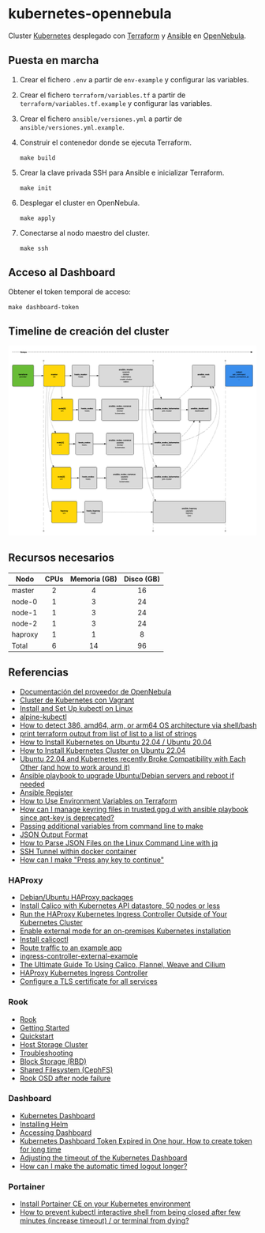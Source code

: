 # kubernetes-opennebula

Cluster [Kubernetes](https://kubernetes.io) desplegado con [Terraform](https://www.terraform.io)
y [Ansible](https://www.ansible.com) en [OpenNebula](https://opennebula.io).

## Puesta en marcha

1. Crear el fichero `.env` a partir de `env-example` y configurar las variables.
2. Crear el fichero `terraform/variables.tf` a partir de `terraform/variables.tf.example` y configurar las variables.
3. Crear el fichero `ansible/versiones.yml` a partir de `ansible/versiones.yml.example`.
4. Construir el contenedor donde se ejecuta Terraform.

    ```shell
    make build
    ```
5. Crear la clave privada SSH para Ansible e inicializar Terraform.

    ```shell
    make init
    ```

6. Desplegar el cluster en OpenNebula.

    ```shell
    make apply
    ```

7. Conectarse al nodo maestro del cluster.

    ```shell
    make ssh
    ```

## Acceso al Dashboard

Obtener el token temporal de acceso:

```shell
make dashboard-token
```

## Timeline de creación del cluster

![](docs/orden_creacion_kubernetes.png)

## Recursos necesarios

| Nodo    | CPUs | Memoria (GB) | Disco (GB) |
|---------|:----:|:------------:|:----------:|
| master  |  2   |      4       |     16     |
| node-0  |  1   |      3       |     24     |
| node-1  |  1   |      3       |     24     |
| node-2  |  1   |      3       |     24     |
| haproxy |  1   |      1       |     8      |
| Total   |  6   |      14      |     96     |

## Referencias

- [Documentación del proveedor de OpenNebula](https://registry.terraform.io/providers/OpenNebula/opennebula/latest/docs)
- [Cluster de Kubernetes con Vagrant](https://github.com/ijaureguialzo/vagrant-kubernetes)
- [Install and Set Up kubectl on Linux](https://kubernetes.io/docs/tasks/tools/install-kubectl-linux/)
- [alpine-kubectl](https://github.com/wayarmy/alpine-kubectl/blob/master/1.8.0/Dockerfile)
- [How to detect 386, amd64, arm, or arm64 OS architecture via shell/bash](https://stackoverflow.com/questions/48678152/how-to-detect-386-amd64-arm-or-arm64-os-architecture-via-shell-bash)
- [print terraform output from list of list to a list of strings](https://stackoverflow.com/questions/71748316/print-terraform-output-from-list-of-list-to-a-list-of-strings)
- [How to Install Kubernetes on Ubuntu 22.04 / Ubuntu 20.04](https://www.itzgeek.com/how-tos/linux/ubuntu-how-tos/install-kubernetes-on-ubuntu-22-04.html)
- [How to Install Kubernetes Cluster on Ubuntu 22.04](https://www.linuxtechi.com/install-kubernetes-on-ubuntu-22-04/)
- [Ubuntu 22.04 and Kubernetes recently Broke Compatibility with Each Other (and how to work around it)](https://www.learnlinux.tv/ubuntu-22-04-and-kubernetes-recently-broke-compatibility-with-each-other-and-how-to-work-around-it/)
- [Ansible playbook to upgrade Ubuntu/Debian servers and reboot if needed](https://www.jeffgeerling.com/blog/2022/ansible-playbook-upgrade-ubuntudebian-servers-and-reboot-if-needed)
- [Ansible Register](https://www.educba.com/ansible-register/)
- [How to Use Environment Variables on Terraform](https://medium.com/codex/how-to-use-environment-variables-on-terraform-f2ab6f95f82d)
- [How can I manage keyring files in trusted.gpg.d with ansible playbook since apt-key is deprecated?](https://stackoverflow.com/a/73805885)
- [Passing additional variables from command line to make](https://stackoverflow.com/questions/2826029/passing-additional-variables-from-command-line-to-make)
- [JSON Output Format](https://developer.hashicorp.com/terraform/internals/json-format)
- [How to Parse JSON Files on the Linux Command Line with jq](https://www.howtogeek.com/529219/how-to-parse-json-files-on-the-linux-command-line-with-jq/)
- [SSH Tunnel within docker container](https://stackoverflow.com/questions/60116630/ssh-tunnel-within-docker-container)
- [How can I make "Press any key to continue"](https://unix.stackexchange.com/questions/293940/how-can-i-make-press-any-key-to-continue)

### HAProxy

- [Debian/Ubuntu HAProxy packages](https://haproxy.debian.net)
- [Install Calico with Kubernetes API datastore, 50 nodes or less](https://docs.tigera.io/calico/3.25/getting-started/kubernetes/self-managed-onprem/onpremises#install-calico-with-kubernetes-api-datastore-50-nodes-or-less)
- [Run the HAProxy Kubernetes Ingress Controller Outside of Your Kubernetes Cluster](https://www.haproxy.com/blog/run-the-haproxy-kubernetes-ingress-controller-outside-of-your-kubernetes-cluster/)
- [Enable external mode for an on-premises Kubernetes installation](https://www.haproxy.com/documentation/kubernetes/latest/installation/community/external-mode/external-mode-on-premises/)
- [Install calicoctl](https://docs.tigera.io/calico/3.25/operations/calicoctl/install)
- [Route traffic to an example app](https://www.haproxy.com/documentation/kubernetes/latest/usage/ingress/)
- [ingress-controller-external-example](https://github.com/haproxytechblog/ingress-controller-external-example/blob/master/app.yaml)
- [The Ultimate Guide To Using Calico, Flannel, Weave and Cilium](https://platform9.com/blog/the-ultimate-guide-to-using-calico-flannel-weave-and-cilium/)
- [HAProxy Kubernetes Ingress Controller](https://github.com/haproxytech/kubernetes-ingress)
- [Configure a TLS certificate for all services](https://www.haproxy.com/documentation/kubernetes-ingress/ingress-tutorials/terminate-ssl/#configure-a-tls-certificate-for-all-services)

### Rook

- [Rook](https://rook.io)
- [Getting Started](https://rook.io/docs/rook/v1.10/Getting-Started/intro/)
- [Quickstart](https://rook.io/docs/rook/v1.10/Getting-Started/quickstart/)
- [Host Storage Cluster](https://rook.io/docs/rook/v1.10/CRDs/Cluster/host-cluster/)
- [Troubleshooting](https://rook.io/docs/rook/v1.10/Troubleshooting/ceph-toolbox/)
- [Block Storage (RBD)](https://rook.io/docs/rook/v1.10/Storage-Configuration/Block-Storage-RBD/block-storage/)
- [Shared Filesystem (CephFS)](https://rook.io/docs/rook/v1.10/Storage-Configuration/Shared-Filesystem-CephFS/filesystem-storage/)
- [Rook OSD after node failure](https://stackoverflow.com/a/59885815)

### Dashboard

- [Kubernetes Dashboard](https://github.com/kubernetes/dashboard)
- [Installing Helm](https://helm.sh/docs/intro/install/)
- [Accessing Dashboard](https://github.com/kubernetes/dashboard/blob/master/docs/user/accessing-dashboard/README.md)
- [Kubernetes Dashboard Token Expired in One hour. How to create token for long time](https://stackoverflow.com/questions/73416660/kubernetes-dashboard-token-expired-in-one-hour-how-to-create-token-for-long-tim)
- [Adjusting the timeout of the Kubernetes Dashboard](https://blinkeye.github.io/post/public/2019-05-30-kubernetes-dashboard/)
- [How can I make the automatic timed logout longer?](https://stackoverflow.com/questions/58012223/how-can-i-make-the-automatic-timed-logout-longer)

### Portainer

- [Install Portainer CE on your Kubernetes environment](https://docs.portainer.io/start/install-ce/server/kubernetes/baremetal)
- [How to prevent kubectl interactive shell from being closed after few minutes (increase timeout) / or terminal from dying?](https://stackoverflow.com/a/73907885)
